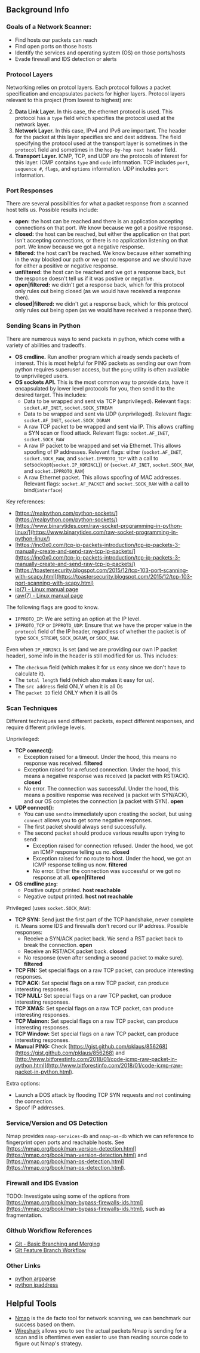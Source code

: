 ## Background Info

### Goals of a Network Scanner:
- Find hosts our packets can reach
- Find open ports on those hosts
- Identify the services and operating system (OS) on those ports/hosts
- Evade firewall and IDS detection or alerts

### Protocol Layers
Networking relies on protcol layers. Each protocol follows a packet specification and encapsulates packets for higher layers. Protocol layers relevant to this project (from lowest to highest) are:

2. **Data Link Layer.** In this case, the ethernet protocol is used. This protocol has a `type` field which specifies the protocol used at the network layer.
3. **Network Layer.** In this case, IPv4 and IPv6 are important. The header for the packet at this layer specifies src and dest address. The field specifying the protocol used at the transport layer is sometimes in the `protocol` field and sometimes in the `hop-by-hop next header` field.
4. **Transport Layer.** ICMP, TCP, and UDP are the protocols of interest for this layer. ICMP contains `type` and `code` information. TCP includes `port`, `sequence #`, `flags`, and `options` information. UDP includes `port` information.

### Port Responses
There are several possibilities for what a packet response from a scanned host tells us. Possible results include:
- **open:** the host can be reached and there is an application accepting connections on that port. We know because we got a positive response.
- **closed:** the host can be reached, but either the application on that port isn't accepting connections, or there is no application listening on that port. We know because we got a negative response.
- **filtered:** the host can't be reached. We know because either something in the way blocked our path or we got no response and we should have for either a positive or negative response.
- **unfiltered:** the host can be reached and we got a response back, but the response doesn't tell us if it was postive or negative.
- **open|filtered:** we didn't get a response back, which for this protocol only rules out being closed (as we would have received a response then).
- **closed|filtered:** we didn't get a response back, which for this protocol only rules out being open (as we would have received a response then).

### Sending Scans in Python
There are numerous ways to send packets in python, which come with a variety of abilities and tradeoffs.
- **OS cmdline.** Run another program which already sends packets of interest. This is most helpful for PING packets as sending our own from python requires superuser access, but the `ping` utility is often available to unprivileged users.
- **OS sockets API.** This is the most common way to provide data, have it encapsulated by lower level protocols for you, then send it to the desired target. This includes:
    - Data to be wrapped and sent via TCP (unprivileged). Relevant flags: `socket.AF_INET`, `socket.SOCK_STREAM`
    - Data to be wrapped and sent via UDP (unprivileged). Relevant flags: `socket.AF_INET`, `socket.SOCK_DGRAM`
    - A raw TCP packet to be wrapped and sent via IP. This allows crafting a SYN scan or flood attack. Relevant flags: `socket.AF_INET`, `socket.SOCK_RAW`
    - A raw IP packet to be wrapped and set via Ethernet. This allows spoofing of IP addresses. Relevant flags: either (`socket.AF_INET`, `socket.SOCK_RAW`, and `socket.IPPROTO_TCP` with a call to setsockopt(`socket.IP_HDRINCL`)) or (`socket.AF_INET`, `socket.SOCK_RAW`, and `socket.IPPROTO_RAW`)
    - A raw Ethernet packet. This allows spoofing of MAC addresses. Relevant flags: `socket.AF_PACKET` and `socket.SOCK_RAW` with a call to bind(`interface`)

Key references:
- [https://realpython.com/python-sockets/](https://realpython.com/python-sockets/)
- [https://www.binarytides.com/raw-socket-programming-in-python-linux/](https://www.binarytides.com/raw-socket-programming-in-python-linux/)
- [https://inc0x0.com/tcp-ip-packets-introduction/tcp-ip-packets-3-manually-create-and-send-raw-tcp-ip-packets/](https://inc0x0.com/tcp-ip-packets-introduction/tcp-ip-packets-3-manually-create-and-send-raw-tcp-ip-packets/)
- [https://toastersecurity.blogspot.com/2015/12/tcp-103-port-scanning-with-scapy.html](https://toastersecurity.blogspot.com/2015/12/tcp-103-port-scanning-with-scapy.html)
- [ip(7) - Linux manual page](http://man7.org/linux/man-pages/man7/ip.7.html)
- [raw(7) - Linux manual page](http://man7.org/linux/man-pages/man7/raw.7.html)


The following flags are good to know.
- `IPPROTO_IP`: We are setting an option at the IP level.
- `IPPROTO_TCP` or `IPPROTO_UDP`: Ensure that we have the proper value in the `protocol` field of the IP header, regardless of whether the packet is of type `SOCK_STREAM`, `SOCK_DGRAM`, or `SOCK_RAW`.

Even when `IP_HDRINCL` is set (and we are providing our own IP packet header), some info in the header is still modified for us. This includes:
- The `checksum` field (which makes it for us easy since we don't have to calculate it).
- The `total length` field (which also makes it easy for us).
- The `src address` field ONLY when it is all 0s
- The `packet ID` field ONLY when it is all 0s

### Scan Techniques
Different techniques send different packets, expect different responses, and require different privilege levels.

Unprivileged:
- **TCP connect():**
    - Exception raised for a timeout. Under the hood, this means no response was received. **filtered**
    - Exception raised for a refused connection. Under the hood, this means a negative response was received (a packet with RST/ACK). **closed**
    - No error. The connection was successful. Under the hood, this means a positive response was received (a packet with SYN/ACK), and our OS completes the connection (a packet with SYN). **open**
- **UDP connect():**
    - You can use `sendto` immediately upon creating the socket, but using `connect` allows you to get some negative responses.
    - The first packet should always send successfully.
    - The second packet should produce various results upon trying to send:
        - Exception raised for connection refused. Under the hood, we got an ICMP response telling us no. **closed**
        - Exception raised for no route to host. Under the hood, we got an ICMP response telling us now. **filtered**
        - No error. Either the connection was successful or we got no response at all. **open|filtered**
- **OS cmdline `ping`:**
    - Positive output printed. **host reachable**
    - Negative output printed. **host not reachable**

Privileged (uses `socket.SOCK_RAW`):
- **TCP SYN:** Send just the first part of the TCP handshake, never complete it. Means some IDS and firewalls don't record our IP address. Possible responses:
    - Receive a SYN/ACK packet back. We send a RST packet back to break the connection. **open**
    - Receive an RST/ACK packet back. **closed**
    - No response (even after sending a second packet to make sure). **filtered**
- **TCP FIN:** Set special flags on a raw TCP packet, can produce interesting responses.
- **TCP ACK:** Set special flags on a raw TCP packet, can produce interesting responses.
- **TCP NULL:** Set special flags on a raw TCP packet, can produce interesting responses.
- **TCP XMAS:** Set special flags on a raw TCP packet, can produce interesting responses.
- **TCP Maimon:** Set special flags on a raw TCP packet, can produce interesting responses.
- **TCP Window:** Set special flags on a raw TCP packet, can produce interesting responses.
- **Manual PING:** Check [https://gist.github.com/pklaus/856268](https://gist.github.com/pklaus/856268) and [http://www.bitforestinfo.com/2018/01/code-icmp-raw-packet-in-python.html](http://www.bitforestinfo.com/2018/01/code-icmp-raw-packet-in-python.html).

Extra options:
- Launch a DOS attack by flooding TCP SYN requests and not continuing the connection.
- Spoof IP addresses.

### Service/Version and OS Detection
Nmap provides `nmap-services-db` and `nmap-os-db` which we can reference to fingerprint open ports and reachable hosts. See [https://nmap.org/book/man-version-detection.html](https://nmap.org/book/man-version-detection.html) and [https://nmap.org/book/man-os-detection.html](https://nmap.org/book/man-os-detection.html).

### Firewall and IDS Evasion
TODO: Investigate using some of the options from [https://nmap.org/book/man-bypass-firewalls-ids.html](https://nmap.org/book/man-bypass-firewalls-ids.html), such as fragmentation.

### Github Workflow References
- [Git - Basic Branching and Merging](https://git-scm.com/book/en/v2/Git-Branching-Basic-Branching-and-Merging)
- [Git Feature Branch Workflow](https://www.atlassian.com/git/tutorials/comparing-workflows/feature-branch-workflow)

### Other Links
- [python argparse](https://docs.python.org/3.8/library/argparse.html)
- [python ipaddress](https://docs.python.org/3/library/ipaddress.html#ipaddress.IPv4Network)

## Helpful Tools
- [Nmap](https://github.com/nmap/nmap) is the de facto tool for network scanning, we can benchmark our success based on them.
- [Wireshark](https://www.wireshark.org/index.html#aboutWS) allows you to see the actual packets Nmap is sending for a scan and is oftentimes even easier to use than reading source code to figure out Nmap's strategy.
